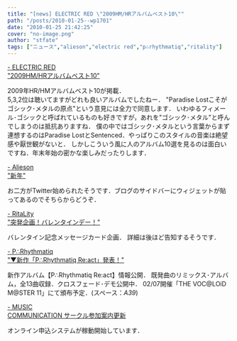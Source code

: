```yaml
---
title: "[news] ELECTRIC RED \"2009HM/HRアルバムベスト10\""
path: "/posts/2010-01-25--wp1701"
date: "2010-01-25 21:42:25"
cover: "no-image.png"
author: "stfate"
tags: ["ニュース","alieson","electric red","p∴rhythmatiq","ritality"]
---
```


<style type="text/css">
<!--
p {white-space: pre-wrap};
-->
</style>

<a  href="http://punya.jp/keikoku/" target="_blank">- ELECTRIC RED "2009HM/HRアルバムベスト10"</a>
<div >2009年HR/HMアルバムベスト10が掲載．
<div >5,3,2位は聴いてますがどれも良いアルバムでしたねー．
"Paradise Lostこそがゴシック･メタルの原点"という意見には全力で同意します．
いわゆるフィメール･ゴシックと呼ばれているものも好きですが，あれを"ゴシック･メタル"と呼んでしまうのは抵抗ありますね．
僕の中ではゴシック･メタルという言葉からまず連想するのはParadise LostとSentenced．やっぱりこのスタイルの音楽は絶望感や厭世観がないと．
しかしこういう風に人のアルバム10選を見るのは面白いですね．年末年始の密かな楽しみだったりします．</div></div>

<a  href="http://alieson.jugem.jp/" target="_blank">- Alieson "新年"</a>
<div >お二方がTwitter始められたそうです．ブログのサイドバーにウィジェットが貼ってあるのでそちらからどうぞ．</div>

<a  href="http://ritarita.jugem.jp/" target="_blank">- RitaLity "突発企画！バレンタインデー！"</a>
<div >バレンタイン記念メッセージカード企画．
詳細は後ほど告知するそうです．</div>

<a  href="http://prq.blog44.fc2.com/" target="_blank">- P∴Rhythmatiq "▼新作「P∴Rhythmatiq Re:act」発表！"</a>
<div >新作アルバム【P∴Rhythmatiq Re:act】情報公開．
既発曲のリミックス･アルバム，全13曲収録．クロスフェード･デモ公開中．
02/07開催「THE VOC@LOiD M@STER 11」にて頒布予定．(スペース：<em>A39</em>)</div>

<a  href="http://m-comi.birdzberth.com/" target="_blank">- MUSIC COMMUNICATION サークル参加案内更新</a>
<div >オンライン申込システムが稼動開始しています．</div>